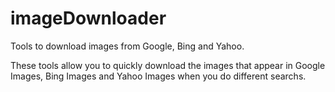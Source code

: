 # imageDownloader
Tools to download images from Google, Bing and Yahoo.

These tools allow you to quickly download the images that appear in Google Images, Bing Images and Yahoo Images when you do different searchs.
